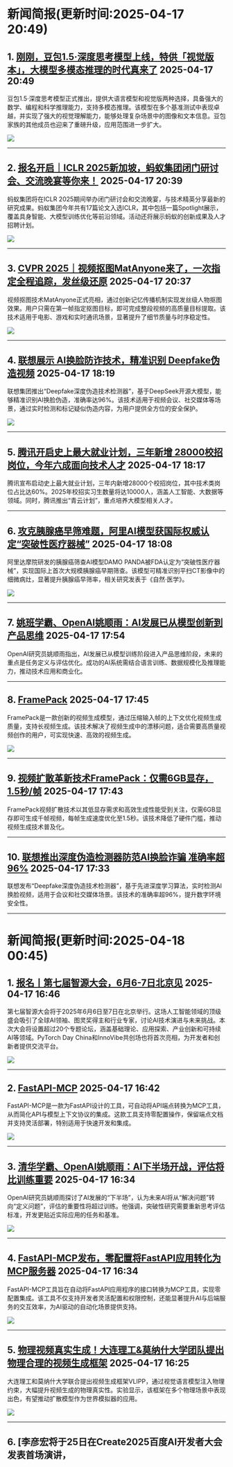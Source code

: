 # 新闻简报(更新时间:2025-04-17 20:49)

## 1. [刚刚，豆包1.5·深度思考模型上线，特供「视觉版本」，大模型多模态推理的时代真来了](https://www.jiqizhixin.com/articles/2025-04-17-29)   2025-04-17 20:49

豆包1.5·深度思考模型正式推出，提供大语言模型和视觉版两种选择，具备强大的数学、编程和科学推理能力，支持多模态推理。该模型在多个基准测试中表现卓越，并实现了强大的视觉理解能力，能够处理复杂场景中的图像和文本信息。豆包家族的其他成员也迎来了重磅升级，应用范围进一步扩大。

![](https://image.jiqizhixin.com/uploads/editor/ff8024fa-d219-4bd7-a242-842e6ca17dc9/640.png)

---

## 2. [报名开启｜ICLR 2025新加坡，蚂蚁集团闭门研讨会、交流晚宴等你来！](https://www.jiqizhixin.com/articles/2025-04-17-28)   2025-04-17 20:39

蚂蚁集团将在ICLR 2025期间举办闭门研讨会和交流晚宴，与技术精英分享最新的研究成果。蚂蚁集团今年共有17篇论文入选ICLR，其中包括一篇Spotlight展示，覆盖具身智能、大模型训练优化等前沿领域。活动还将展示蚂蚁的创新成果及人才招聘计划。

![](https://image.jiqizhixin.com/uploads/editor/fb238df1-4ebc-4b1d-a3c0-f0d24a9c0404/640.png)

---

## 3. [CVPR 2025｜视频抠图MatAnyone来了，一次指定全程追踪，发丝级还原](https://www.jiqizhixin.com/articles/2025-04-17-27)   2025-04-17 20:37

视频抠图技术MatAnyone正式亮相，通过创新记忆传播机制实现发丝级人物抠图效果。用户只需在第一帧指定抠图目标，即可完成整段视频的高质量目标提取。该技术适用于电影、游戏和实时通讯场景，显著提升了细节质量与时序稳定性。

![](https://image.jiqizhixin.com/uploads/editor/9032d5e8-0766-4881-a5f8-5a48cfcb2b15/640.png)

---

## 4. [联想展示 AI换脸防诈技术，精准识别 Deepfake伪造视频](https://www.jiqizhixin.com/articles/2025-04-17-26)   2025-04-17 18:19

联想集团推出“Deepfake深度伪造技术检测器”，基于DeepSeek开源大模型，能够精准识别AI换脸伪造，准确率达96%。该技术适用于视频会议、社交媒体等场景，通过实时检测和标记疑似伪造内容，为用户提供全方位的安全保护。

![](https://image.jiqizhixin.com/uploads/editor/f9266325-f545-4cd8-8d54-65c58e9a9221/1744885133182.png)

---

## 5. [腾讯开启史上最大就业计划，三年新增 28000校招岗位，今年六成面向技术人才](https://www.jiqizhixin.com/articles/2025-04-17-25)   2025-04-17 18:17

腾讯宣布启动史上最大就业计划，三年内新增28000个校招岗位，其中技术类岗位占比达60%。2025年校招实习生数量将达10000人，涵盖人工智能、大数据等领域。同时，腾讯推出“青云计划”，重点培养大模型相关人才。

---

## 6. [攻克胰腺癌早筛难题，阿里AI模型获国际权威认定“突破性医疗器械”](https://www.jiqizhixin.com/articles/2025-04-17-24)   2025-04-17 18:08

阿里达摩院研发的胰腺癌筛查AI模型DAMO PANDA被FDA认定为“突破性医疗器械”，实现国际上首次大规模胰腺癌早期筛查。该模型可精准识别平扫CT影像中的细微病灶，显著提升胰腺癌早筛率，相关研究发表于《自然·医学》。

![](https://image.jiqizhixin.com/uploads/editor/b7cebda5-ff20-40c4-94f3-257aa7db45a5/1744884449692.jpeg)

---

## 7. [姚班学霸、OpenAI姚顺雨：AI发展已从模型创新到产品思维](https://www.aibase.com/zh/news/17269)   2025-04-17 17:54

OpenAI研究员姚顺雨指出，AI发展已从模型训练阶段进入产品思维阶段，未来的重点是任务定义与评估优化。成功的AI系统需结合语言训练、数据规模化及推理能力，推动技术应用和商业化。

---

## 8. [FramePack](https://top.aibase.com/tool/framepack)   2025-04-17 17:45

FramePack是一款创新的视频生成模型，通过压缩输入帧的上下文优化视频生成质量，支持长视频生成。该技术解决了视频生成中的漂移问题，适合需要高质量视频创作的用户，可实现快速、高效的视频生成。

![](https://pic.chinaz.com/ai/2025/04/17/25041705451410368372.jpg)

---

## 9. [视频扩散革新技术FramePack：仅需6GB显存，1.5秒/帧](https://www.aibase.com/zh/news/17268)   2025-04-17 17:43

FramePack视频扩散技术以其低显存需求和高效生成性能受到关注，仅需6GB显存即可生成千帧视频，每帧生成速度优化至1.5秒。该技术降低了硬件门槛，推动视频生成技术普及化。

---

## 10. [联想推出深度伪造检测器防范AI换脸诈骗 准确率超96%](https://www.aibase.com/zh/news/17267)   2025-04-17 17:33

联想发布“Deepfake深度伪造技术检测器”，基于先进深度学习算法，实时检测AI换脸视频，适用于会议和社交媒体场景。该技术的准确率超96%，提升数字环境安全性。

---
# 新闻简报(更新时间:2025-04-18 00:45)

## 1. [报名丨第七届智源大会，6月6-7日北京见](https://www.jiqizhixin.com/articles/2025-04-17-23) 2025-04-17 16:46

第七届智源大会将于2025年6月6日至7日在北京举行。这场人工智能领域的顶级盛会吸引了全球AI领袖、图灵奖得主和行业专家，讨论AI技术演进与未来挑战。本次大会将设置超过20个专题论坛，涵盖基础理论、应用探索、产业创新和可持续AI等领域。PyTorch Day China和InnoVibe共创场也将首次亮相，为开发者和创新者提供交流平台。

![](https://image.jiqizhixin.com/uploads/editor/148a6fc2-1d9a-405e-bdc8-1d50b3f672fe/1744879802946.png)

---

## 2. [FastAPI-MCP](https://top.aibase.com/tool/fastapi-mcp) 2025-04-17 16:42

FastAPI-MCP是一款为FastAPI设计的工具，可自动将API端点转换为MCP工具，从而简化API与模型上下文协议的集成。这款工具支持零配置操作，保留端点文档并支持灵活部署，特别适用于快速开发和集成。

![](https://pic.chinaz.com/ai/2025/04/17/25041704420994001945.jpg)

---

## 3. [清华学霸、OpenAI姚顺雨：AI下半场开战，评估将比训练重要](https://www.jiqizhixin.com/articles/2025-04-17-21) 2025-04-17 16:34

OpenAI研究员姚顺雨探讨了AI发展的“下半场”，认为未来AI将从“解决问题”转向“定义问题”，评估的重要性将超过训练。他强调，突破性研究需要重新思考评估标准，开发更贴近实际应用的任务和基准。

![](https://image.jiqizhixin.com/uploads/editor/5aa33b24-d6b7-40d1-90a6-416ae4bc3095/640.png)

---

## 4. [FastAPI-MCP发布，零配置将FastAPI应用转化为MCP服务器](https://www.aibase.com/zh/news/17266) 2025-04-17 16:34

FastAPI-MCP工具旨在自动将FastAPI应用程序的接口转换为MCP工具，实现零配置集成。该工具不仅支持开发者灵活配置和权限控制，还能显著提升AI与后端服务的交互效率，为AI驱动的自动化场景提供支持。

![](https://upload.chinaz.com/2025/0417/6388050440790543092096684.png)

---

## 5. [物理视频真实生成！大连理工&莫纳什大学团队提出物理合理的视频生成框架](https://www.jiqizhixin.com/articles/2025-04-17-8) 2025-04-17 16:25

大连理工和莫纳什大学联合提出视频生成框架VLIPP，通过视觉语言模型注入物理约束，大幅提升视频生成的物理真实性。实验显示，该框架在多个物理场景中表现出色，有望推动扩散模型作为世界模拟器的应用。

![](https://image.jiqizhixin.com/uploads/editor/b964d724-6dba-4c99-ab70-399a8e99bf48/640.png)

---

## 6. [李彦宏将于25日在Create2025百度AI开发者大会发表首场演讲，